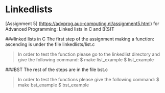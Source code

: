 # Linkedlists

[Assignment 5] (https://advprog.auc-computing.nl/assignment5.html) for Advanced Programming:
Linked lists in C and B(S)T

###linked lists in C
The first step of the assignment making a function: ascending is under the file linkedlists/list.c

>In order to test the function please go to the linkedlist directory and give the following command:
    $ make list_example
    $ list_example <length of list example>
    

###BST
The rest of the steps are in the file bst.c

>In order to test the functions please give the following command:
    $ make bst_example
    $ bst_example 

